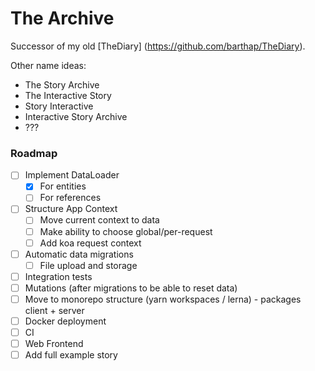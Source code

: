 # The Archive

Successor of my old [TheDiary] (https://github.com/barthap/TheDiary).

Other name ideas:

- The Story Archive
- The Interactive Story
- Story Interactive
- Interactive Story Archive
- ???

### Roadmap

- [ ] Implement DataLoader
  - [x] For entities
  - [ ] For references
- [ ] Structure App Context
  - [ ] Move current context to data
  - [ ] Make ability to choose global/per-request
  - [ ] Add koa request context
- [ ] Automatic data migrations
  - [ ] File upload and storage
- [ ] Integration tests
- [ ] Mutations (after migrations to be able to reset data)
- [ ] Move to monorepo structure (yarn workspaces / lerna) - packages client + server
- [ ] Docker deployment
- [ ] CI
- [ ] Web Frontend
- [ ] Add full example story
